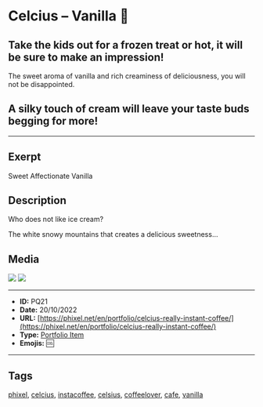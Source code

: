 # Celcius – Vanilla 🍧
## Take the kids out for a frozen treat or hot, it will be sure to make an impression!

The sweet aroma of vanilla and rich creaminess of deliciousness, you will not be disappointed.

## A silky touch of cream will leave your taste buds begging for more!


------------
## Exerpt
Sweet Affectionate Vanilla
## Description
Who does not like ice cream?

The white snowy mountains that creates a delicious sweetness…
## Media
<img src="media/f3c1f91d/vanilla.webp">
<img src="media/ed7ea311/vanilla.webp">

------------
- **ID:** PQ21
- **Date:** 20/10/2022
- **URL:** [https://phixel.net/en/portfolio/celcius-really-instant-coffee/](https://phixel.net/en/portfolio/celcius-really-instant-coffee/)
- **Type:** [Portfolio Item](#portfolio-item)
- **Emojis:** 🆒

------------
## Tags
[phixel](#phixel), [celcius](#celcius), [instacoffee](#instacoffee), [celsius](#celsius), [coffeelover](#coffeelover), [cafe](#cafe), [vanilla](#vanilla)
